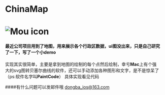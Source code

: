 # ChinaMap

![Mou icon](https://github.com/IOSDongba/ChinaMap/blob/master/test.gif)
==========


#### 最近公司项目用到了地图，用来展示各个行政区数据，ui图没出来，只是自己研究了一下，写了一个小demo


实现其实很简单，主要是拿到地图的绘制的每个点然后绘制，幸亏**Mac**上有个强大的svg图转贝塞尔曲线的软件，还可以手动添加各种图形和文字，是不是惊呆了（ps:软件名字叫**PaintCode**）
具体实现看见代码



####有什么问题可以发邮件哦 <dongba_ios@163.com> 
 
